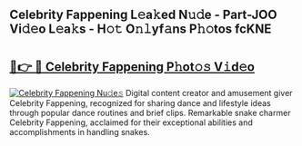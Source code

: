 ## Celebrity Fappening L𝚎a𝚔ed N𝚞𝚍e - Part-JOO Vi𝚍𝚎o L𝚎a𝚔s - H𝚘𝚝 O𝚗𝚕yf𝚊ns P𝚑𝚘tos fcKNE

# <h2><a href="http://kfcbccs.oniu.top/?m=Celebrity+Fappening">🔗👉 🔴 Celebrity Fappening P𝚑ot𝚘𝚜 V𝚒d𝚎o</a></h2>

[![Celebrity Fappening Nu𝚍e𝚜](https://i.imgur.com/0qMVB7G.gif)](http://kfcbccs.oniu.top/?m=Celebrity+Fappening)
Digital content creator and amusement giver Celebrity Fappening, recognized for sharing dance and lifestyle ideas through popular dance routines and brief clips. Remarkable snake charmer Celebrity Fappening, acclaimed for their exceptional abilities and accomplishments in handling snakes.  
